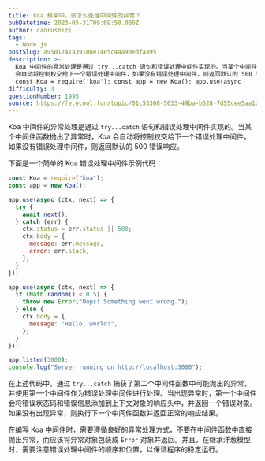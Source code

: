 ```yaml
---
title: koa 框架中，该怎么处理中间件的异常？
pubDatetime: 2023-05-31T09:09:50.000Z
author: caorushizi
tags:
  - Node.js
postSlug: a9501741a39108e14e5c4aa90edfaa95
description: >-
  Koa 中间件的异常处理是通过 try...catch 语句和错误处理中间件实现的。当某个中间件函数抛出了异常时，Koa
  会自动将控制权交给下一个错误处理中间件，如果没有错误处理中间件，则返回默认的 500 错误响应。 下面是一个简单的 Koa 错误处理中间件示例代码：
  const Koa = require('koa'); const app = new Koa(); app.use(async
difficulty: 3
questionNumber: 1995
source: https://fe.ecool.fun/topic/01c53308-5633-49ba-b528-7d55cee5aa12
---
```


Koa 中间件的异常处理是通过 `try...catch` 语句和错误处理中间件实现的。当某个中间件函数抛出了异常时，Koa 会自动将控制权交给下一个错误处理中间件，如果没有错误处理中间件，则返回默认的 500 错误响应。

下面是一个简单的 Koa 错误处理中间件示例代码：

```javascript
const Koa = require("koa");
const app = new Koa();

app.use(async (ctx, next) => {
  try {
    await next();
  } catch (err) {
    ctx.status = err.status || 500;
    ctx.body = {
      message: err.message,
      error: err.stack,
    };
  }
});

app.use(async (ctx, next) => {
  if (Math.random() < 0.5) {
    throw new Error("Oops! Something went wrong.");
  } else {
    ctx.body = {
      message: "Hello, world!",
    };
  }
});

app.listen(3000);
console.log("Server running on http://localhost:3000");
```

在上述代码中，通过 `try...catch` 捕获了第二个中间件函数中可能抛出的异常，并使用第一个中间件作为错误处理中间件进行处理。当出现异常时，第一个中间件会将错误状态码和错误信息添加到上下文对象的响应头中，并返回一个错误对象。如果没有出现异常，则执行下一个中间件函数并返回正常的响应结果。

在编写 Koa 中间件时，需要遵循良好的异常处理方式，不要在中间件函数中直接抛出异常，而应该将异常对象包装成 `Error` 对象并返回。并且，在继承洋葱模型时，需要注意错误处理中间件的顺序和位置，以保证程序的稳定运行。
